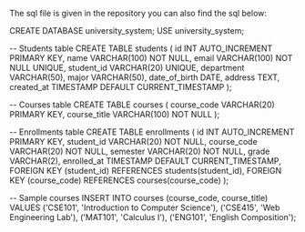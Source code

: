 The sql file is given in the repository you can also find the sql below: 




CREATE DATABASE university_system;
USE university_system;

-- Students table
CREATE TABLE students (
    id INT AUTO_INCREMENT PRIMARY KEY,
    name VARCHAR(100) NOT NULL,
    email VARCHAR(100) NOT NULL UNIQUE,
    student_id VARCHAR(20) UNIQUE,
    department VARCHAR(50),
    major VARCHAR(50),
    date_of_birth DATE,
    address TEXT,
    created_at TIMESTAMP DEFAULT CURRENT_TIMESTAMP
);

-- Courses table
CREATE TABLE courses (
    course_code VARCHAR(20) PRIMARY KEY,
    course_title VARCHAR(100) NOT NULL
);

-- Enrollments table
CREATE TABLE enrollments (
    id INT AUTO_INCREMENT PRIMARY KEY,
    student_id VARCHAR(20) NOT NULL,
    course_code VARCHAR(20) NOT NULL,
    semester VARCHAR(20) NOT NULL,
    grade VARCHAR(2),
    enrolled_at TIMESTAMP DEFAULT CURRENT_TIMESTAMP,
    FOREIGN KEY (student_id) REFERENCES students(student_id),
    FOREIGN KEY (course_code) REFERENCES courses(course_code)
);

-- Sample courses
INSERT INTO courses (course_code, course_title) VALUES
('CSE101', 'Introduction to Computer Science'),
('CSE415', 'Web Engineering Lab'),
('MAT101', 'Calculus I'),
('ENG101', 'English Composition');
